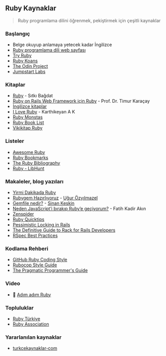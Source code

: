 ## Ruby Kaynaklar

> Ruby programlama dilini öğrenmek, pekiştirmek için çeşitli kaynaklar

### Başlangıç

* Belge okuyup anlamaya yetecek kadar İngilizce
* [Ruby programlama dili web sayfası](https://www.ruby-lang.org/tr/)
* [Try Ruby](https://try.ruby-lang.org/)
* [Ruby Koans](http://rubykoans.com/)
* [The Odin Project](https://www.theodinproject.com/paths/full-stack-ruby-on-rails/courses/ruby)
* [Jumpstart Labs](http://tutorials.jumpstartlab.com/)

### Kitaplar

* [Ruby](https://www.dikeyeksen.com/products/ruby) - Sıtkı Bağdat
* [Ruby on Rails Web Framework için Ruby](https://www.seckin.com.tr/kitap/369965548) - Prof. Dr. Timur Karaçay
* [İngilizce kitaplar](https://github.com/EbookFoundation/free-programming-books/blob/main/books/free-programming-books-langs.md#ruby)
* [I Love Ruby](https://i-love-ruby.gitlab.io/) - Karthikeyan A K
* [Ruby Monstas](http://ruby-for-beginners.rubymonstas.org/)
* [Ruby Book List](https://gist.github.com/baweaver/57a7c8296ca2c03effbd8fac1e7f6b40)
* [Vikikitap Ruby](https://tr.wikibooks.org/wiki/Ruby)

### Listeler
* [Awesome Ruby](https://awesome-ruby.com/)
* [Ruby Bookmarks](https://github.com/dreikanter/ruby-bookmarks)
* [The Ruby Bibliography](https://rubybib.org/)
* [Ruby - LibHunt](https://ruby.libhunt.com/)

### Makaleler, blog yazıları

- [Yirmi Dakikada Ruby](https://www.ruby-lang.org/tr/documentation/quickstart/)
- [Rubygem Hazırlıyoruz](http://ugur.ozyilmazel.com/blog/tr/2014/09/23/rubygem-hazirliyoruz/) - [Uğur Özyılmazel](https://twitter.com/vigobronx)
- [Gemfile nedir?](http://kesk.in/2016/gemfile-nedir/) - [Sinan Keskin](https://twitter.com/_khons)
- [Neden JavaScript’i bırakıp Ruby’e geçiyorum?](https://medium.com/@fkadev/neden-javascripti-bırakıp-ruby-e-geçiyorum-d1e274ce9c89) - Fatih Kadir Akın
- [Zenspider](https://www.zenspider.com/ruby/)
- [Ruby Quicktips](https://rubyquicktips.com/)
- [Pessimistic Locking in Rails](https://www.peterdebelak.com/blog/pessimistic-locking-in-rails-by-example/)
- [The Definitive Guide to Rack for Rails Developers](https://www.writesoftwarewell.com/definitive-guide-to-rack/#making-ruby-code-talk-to-web-servers)
- [RSpec Best Practices](https://www.betterspecs.org/#single)

### Kodlama Rehberi

- [GitHub Ruby Coding Style](https://github.com/styleguide/ruby)
- [Rubocop Style Guide](https://github.com/rubocop-hq/ruby-style-guide)
- [The Pragmatic Programmer's Guide](http://ruby-doc.com/docs/ProgrammingRuby/)

### Video

* :movie_camera: [Adım adım Ruby](https://www.youtube.com/playlist?list=PLqgPe8mz0dh7pKD5AnNRjveNKuBhnfaKw)

### Topluluklar

* [Ruby Türkiye](http://www.rubyturkiye.org)
* [Ruby Association](https://www.ruby.or.jp/en/)

### Yararlanılan kaynaklar

* [turkcekaynaklar-com](https://github.com/fatihacet/turkcekaynaklar-com)

